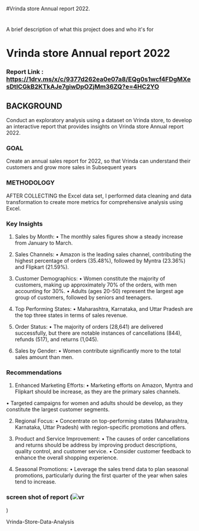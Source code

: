 #Vrinda store Annual report 2022.
# 

A brief description of what this project does and who it's for

# Vrinda store Annual report 2022

### Report Link : https://1drv.ms/x/c/9377d262ea0e07a8/EQg0s1wcf4FDgMXesDtICGkB2KTkAJe7giwDpOZjMm36ZQ?e=4HC2YO

## BACKGROUND 

Conduct an exploratory analysis using a dataset on Vrinda store, to develop an interactive report that provides insights on Vrinda store Annual report 2022.

### GOAL 

Create an annual sales report for 2022, so that Vrinda can understand their customers and grow more sales in Subsequent years 

### METHODOLOGY  

 AFTER COLLECTING the Excel data set, I performed data cleaning and data transformation to create more metrics for comprehensive analysis using Excel.       

###  Key Insights

1.	Sales by Month:
•	The monthly sales figures show a steady increase from January to March.

2.	Sales Channels:
•	Amazon is the leading sales channel, contributing the highest percentage of orders (35.48%), followed by Myntra (23.36%) and Flipkart (21.59%). 

3.	Customer Demographics:
•	Women constitute the majority of customers, making up approximately 70% of the orders, with men accounting for 30%. 
•	Adults (ages 20-50) represent the largest age group of customers, followed by seniors and teenagers.

4.	Top Performing States:
•	Maharashtra, Karnataka, and Uttar Pradesh are the top three states in terms of sales revenue. 

5.	Order Status:
•	The majority of orders (28,641) are delivered successfully, but there are notable instances of cancellations (844), refunds (517), and returns (1,045). 

6.	Sales by Gender:
•	Women contribute significantly more to the total sales amount than men.

###  Recommendations

1.	Enhanced Marketing Efforts:
•	 Marketing efforts on Amazon, Myntra and Flipkart should be increase, as they are the primary sales channels.

•	Targeted campaigns for women and adults should be develop, as they constitute the largest customer segments.

2.	Regional Focus:
•	Concentrate on top-performing states (Maharashtra, Karnataka, Uttar Pradesh) with region-specific promotions and offers.

3.	Product and Service Improvement:
•	The causes of order cancellations and returns should be address by improving product descriptions, quality control, and customer service.
•	Consider customer feedback to enhance the overall shopping experience.

4.	Seasonal Promotions:
•	Leverage the sales trend data to plan seasonal promotions, particularly during the first quarter of the year when sales tend to increase.


### screen shot of report (![vr](https://github.com/igbe123/Vrinda-Store-Data-Analysis/assets/157007272/c56df064-1b6e-4a23-a8a0-e1d5d43a90f8)
)

        
  Vrinda-Store-Data-Analysis
